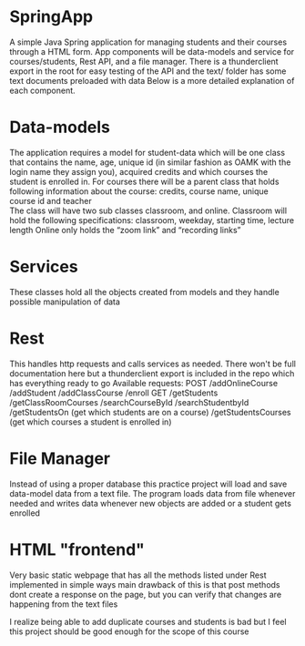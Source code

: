 # SpringApp
A simple Java Spring application for managing students and their courses through a HTML form. App components will be data-models and service for courses/students, Rest API, and a file manager.
There is a thunderclient export in the root for easy testing of the API and the text/ folder has some text documents preloaded with data
Below is a more detailed explanation of each component.

# Data-models
The application requires a model for student-data which will be one class that contains the name, age, unique id (in similar fashion as OAMK with the login name they assign you), acquired credits and which courses the student is enrolled in.
For courses there will be a parent class that holds following information about the course: credits, course name, unique course id and teacher  
The class will have two sub classes classroom, and online. 
Classroom will hold the following specifications: classroom, weekday, starting time, lecture length 
Online only holds the “zoom link” and “recording links”

# Services
These classes hold all the objects created from models and they handle possible manipulation of 
data

# Rest
This handles http requests and calls services as needed. There won't be full documentation here but a thunderclient
export is included in the repo which has everything ready to go
Available requests:
POST
/addOnlineCourse
/addStudent
/addClassCourse
/enroll
GET
/getStudents
/getClassRoomCourses
/searchCourseById
/searchStudentbyId
/getStudentsOn        (get which students are on a course)
/getStudentsCourses   (get which courses a student is enrolled in)

# File Manager
Instead of using a proper database this practice project will load and save data-model data from a text file.
The program loads data from file whenever needed and writes data whenever new objects are added or a student gets enrolled

# HTML "frontend"
Very basic static webpage that has all the methods listed under Rest implemented in simple ways
main drawback of this is that post methods dont create a response on the page, but you can verify that changes are happening from the text files

I realize being able to add duplicate courses and students is bad but I feel this project should be good enough for the scope of this course
